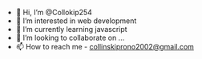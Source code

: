 - 👋 Hi, I’m @Collokip254
- 👀 I’m interested in web development
- 🌱 I’m currently learning javascript 
- 💞️ I’m looking to collaborate on ...
- 📫 How to reach me - collinskiprono2002@gmail.com

<!---
Collokip254/Collokip254 is a ✨ special ✨ repository because its `README.md` (this file) appears on your GitHub profile.
You can click the Preview link to take a look at your changes.
--->
